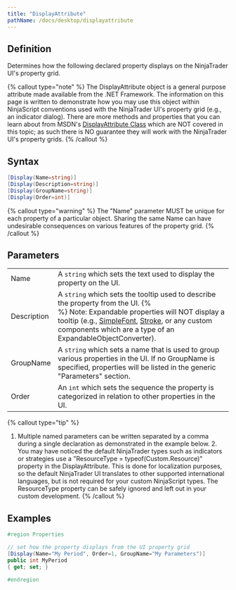 ```yaml
---
title: "DisplayAttribute"
pathName: /docs/desktop/displayattribute
---
```


## Definition

Determines how the following declared property displays on the NinjaTrader UI's property grid.

{% callout type="note" %}
The DisplayAttribute object is a general purpose attribute made available from the .NET Framework. The information on this page is written to demonstrate how you may use this object within NinjaScript conventions used with the NinjaTrader UI's property grid (e.g., an indicator dialog). There are more methods and properties that you can learn about from MSDN's [DisplayAttribute Class](https://msdn.microsoft.com/en-us/library/system.componentmodel.dataannotations.displayattribute(v=vs.110).aspx) which are NOT covered in this topic; as such there is NO guarantee they will work with the NinjaTrader UI's property grids.
{% /callout %}

## Syntax

```csharp
[Display(Name=string)]
[Display(Description=string)]
[Display(GroupName=string)]
[Display(Order=int)]
```

{% callout type="warning" %}
The "Name" parameter MUST be unique for each property of a particular object. Sharing the same Name can have undesirable consequences on various features of the property grid.
{% /callout %}

## Parameters

|  |  |
| --- | --- |
| Name | A `string` which sets the text used to display the property on the UI. |
| Description | A `string` which sets the tooltip used to describe the property from the UI. {% <br> %}  Note: Expandable properties will NOT display a tooltip (e.g., [SimpleFont](/docs/desktop/simplefont_class), [Stroke](/docs/desktop/stroke_class), or any custom components which are a type of an ExpandableObjectConverter). |
| GroupName | A `string` which sets a name that is used to group various properties in the UI. If no GroupName is specified, properties will be listed in the generic "Parameters" section. |
| Order | An `int` which sets the sequence the property is categorized in relation to other properties in the UI. |

{% callout type="tip" %}
1. Multiple named parameters can be written separated by a comma during a single declaration as demonstrated in the example below. 2. You may have noticed the default NinjaTrader types such as indicators or strategies use a "ResourceType = typeof(Custom.Resource)" property in the DisplayAttribute. This is done for localization purposes, so the default NinjaTrader UI translates to other supported international languages, but is not required for your custom NinjaScript types. The ResourceType property can be safely ignored and left out in your custom development.
{% /callout %}

## Examples

```csharp
#region Properties

// set how the property displays from the UI property grid
[Display(Name="My Period", Order=1, GroupName="My Parameters")]
public int MyPeriod
{ get; set; }

#endregion
```

